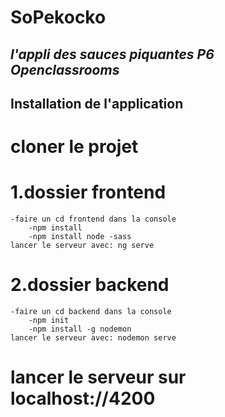 # **SoPekocko**
## *l'appli des sauces piquantes P6 Openclassrooms*


## Installation de l'application
# cloner le projet

# 1.dossier frontend
    -faire un cd frontend dans la console
        -npm install
        -npm install node -sass
    lancer le serveur avec: ng serve

#  2.dossier backend
    -faire un cd backend dans la console
        -npm init
        -npm install -g nodemon
    lancer le serveur avec: nodemon serve

# lancer le serveur sur localhost://4200

